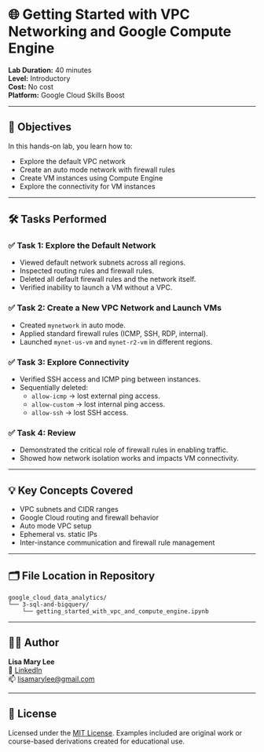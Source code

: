 # 🌐 Getting Started with VPC Networking and Google Compute Engine

**Lab Duration:** 40 minutes  
**Level:** Introductory  
**Cost:** No cost  
**Platform:** Google Cloud Skills Boost  

---

## 🧠 Objectives

In this hands-on lab, you learn how to:

- Explore the default VPC network
- Create an auto mode network with firewall rules
- Create VM instances using Compute Engine
- Explore the connectivity for VM instances

---

## 🛠️ Tasks Performed

### ✅ Task 1: Explore the Default Network

- Viewed default network subnets across all regions.
- Inspected routing rules and firewall rules.
- Deleted all default firewall rules and the network itself.
- Verified inability to launch a VM without a VPC.

### ✅ Task 2: Create a New VPC Network and Launch VMs

- Created `mynetwork` in auto mode.
- Applied standard firewall rules (ICMP, SSH, RDP, internal).
- Launched `mynet-us-vm` and `mynet-r2-vm` in different regions.

### ✅ Task 3: Explore Connectivity

- Verified SSH access and ICMP ping between instances.
- Sequentially deleted:
  - `allow-icmp` → lost external ping access.
  - `allow-custom` → lost internal ping access.
  - `allow-ssh` → lost SSH access.

### ✅ Task 4: Review

- Demonstrated the critical role of firewall rules in enabling traffic.
- Showed how network isolation works and impacts VM connectivity.

---

## 💡 Key Concepts Covered

- VPC subnets and CIDR ranges
- Google Cloud routing and firewall behavior
- Auto mode VPC setup
- Ephemeral vs. static IPs
- Inter-instance communication and firewall rule management

---

## 🗂️ File Location in Repository

```
google_cloud_data_analytics/
└── 3-sql-and-bigquery/
    └── getting_started_with_vpc_and_compute_engine.ipynb
```

---

## 👩‍💻 Author

**Lisa Mary Lee**  
💼 [LinkedIn](https://www.linkedin.com/in/lisamarylee)  
📫 lisamarylee@gmail.com

---

## 📜 License

Licensed under the [MIT License](LICENSE). Examples included are original work or course-based derivations created for educational use.
